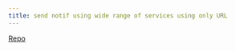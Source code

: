 ```yaml
---
title: send notif using wide range of services using only URL
---
```


[Repo](https://github.com/caronc/apprise)
